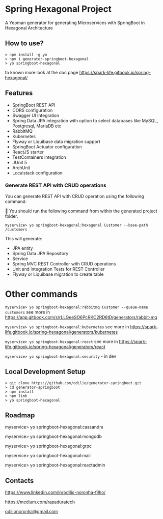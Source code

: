 # Spring Hexagonal Project
A Yeoman generator for generating Microservices with SpringBoot in Hexagonal Architecture

## How to use?

```
> npm install -g yo
> npm i generator-springboot-hexagonal
> yo springboot-hexagonal
```
to known more look at the doc page 
https://spark-life.gitbook.io/spring-hexagonal/

## Features

* SpringBoot REST API
* CORS configuration
* Swagger UI Integration
* Spring Data JPA integration with option to select databases like MySQL, Postgresql, MariaDB etc
* RabbitMQ
* Kubernetes
* Flyway or Liquibase data migration support
* SpringBoot Actuator configuration
* ReactJS starter
* TestContainers integration
* JUnit 5 
* ArchUnit
* Localstack configuration


### Generate REST API with CRUD operations
You can generate REST API with CRUD operation using the following command:

:high_brightness: You should run the following command from within the generated project folder. 

`myservice> yo springboot-hexagonal:hexagonal Customer --base-path /customers`

This will generate:
* JPA entity
* Spring Data JPA Repository
* Service
* Spring MVC REST Controller with CRUD operations
* Unit and Integration Tests for REST Controller
* Flyway or Liquibase migration to create table

# Other commands

`myservice> yo springboot-hexagonal:rabbitmq Customer --queue-name customers`
see more in https://app.gitbook.com/s/rLLGeeSO6PcRKC2RD6tD/generators/rabbit-mq

`myservice> yo springboot-hexagonal:kubernetes`
see more in https://spark-life.gitbook.io/spring-hexagonal/generators/kubernetes

`myservice> yo springboot-hexagonal:react` 
see more in https://spark-life.gitbook.io/spring-hexagonal/generators/react

`myservice> yo springboot-hexagonal:security` - in dev

## Local Development Setup

```
> git clone https://github.com/odilio/generator-springboot.git
> cd generator-springboot
> npm install 
> npm link
> yo springboot-hexagonal
```

## Roadmap

myservice> yo springboot-hexagonal:cassandra

myservice> yo springboot-hexagonal:mongodb

myservice> yo springboot-hexagonal:grpc

myservice> yo springboot-hexagonal:mail

myservice> yo springboot-hexagonal:reactadmin

## Contacts

https://www.linkedin.com/in/odilio-noronha-filho/

https://medium.com/rapaduratech

odilionoronha@gmail.com